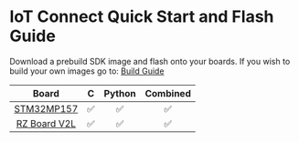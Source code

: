 # IoT Connect Quick Start and Flash Guide

Download a prebuild SDK image and flash onto your boards. If you wish to build your own images go to: [Build Guide](../Build/README.md)

| Board                           | C  | Python | Combined |
|:-------------------------------:|:--:|:------:|:--------:|
| [STM32MP157](./STM32MP157.md)   | ✅ | ✅     | ✅       |
| [RZ Board V2L](./RZBoardV2L.md) | ✅ | ✅     | ✅       |
